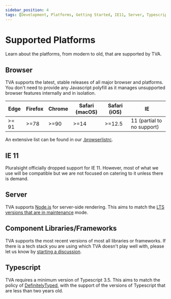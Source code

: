 ```yaml
---
sidebar_position: 4
tags: [Development, Platforms, Getting Started, IE11, Server, Typescript]
---
```


# Supported Platforms

Learn about the platforms, from modern to old, that are supported by TVA.

## Browser

TVA supports the latest, stable releases of all major browser and platforms. You don't need to provide any Javascript polyfill as it manages unsupported browser features internally and in isolation.

| Edge  | Firefox | Chrome | Safari (macOS) | Safari (iOS) | IE                         |
| ----- | ------- | ------ | -------------- | ------------ | -------------------------- |
| >= 91 | >=78    | >=90   | >=14           | >=12.5       | 11 (partial to no support) |

An extensive list can be found in our [.browserlistrc](https://github.com/pluralsight/tva/blob/main/.browserslistrc).

## IE 11

Pluralsight officially dropped support for IE 11. However, most of what we use will be compatible but we are not focused on catering to it unless there is demand.

## Server

TVA supports [Node.js](https://github.com/nodejs/node) for server-side rendering. This aims to match the [LTS versions that are in maintenance](https://github.com/nodejs/Release#release-schedule) mode.

## Component Libraries/Frameworks

TVA supports the most recent versions of most all libraries or frameworks. If there is a tech stack you are using which TVA doesn't play well with, please let us know by [starting a discussion](https://github.com/pluralsight/tva/discussions/categories/q-a).

## Typescript

TVA requires a minimum version of Typescript 3.5. This aims to match the policy of [DefinitelyTyped](https://github.com/DefinitelyTyped/DefinitelyTyped), with the support of the versions of Typescript that are less than two years old.
